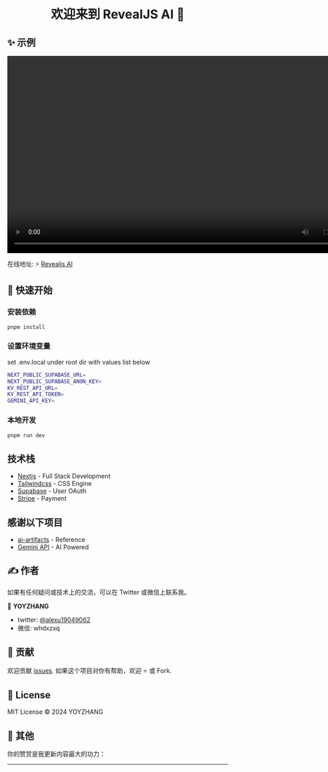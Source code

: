 <h1 align="center">欢迎来到 RevealJS AI 👋</h1>

## ✨ 示例
<video src="./public/demo.mp4" width="800" height="450"></video>

在线地址: ⚡️ [Revealjs AI](https://ppt.revealjs.online)


## 🚀 快速开始

### 安装依赖
```sh
pnpm install
```
### 设置环境变量
set .env.local under root dir with values list below
```sh
NEXT_PUBLIC_SUPABASE_URL=
NEXT_PUBLIC_SUPABASE_ANON_KEY=
KV_REST_API_URL=
KV_REST_API_TOKEN=
GEMINI_API_KEY=
```
### 本地开发
```sh
pnpm run dev
```

## 技术栈
- [Nextjs](https://nextjs.org/docs) - Full Stack Development
- [Tailwindcss](https://tailwindcss.com/) - CSS Engine
- [Supabase](https://supabase.com/) - User OAuth
- [Stripe](https://stripe.com/docs/development) - Payment

## 感谢以下项目
- [ai-artifacts](https://github.com/e2b-dev/ai-artifacts) - Reference
- [Gemini API](https://gemini.google.com/app) - AI Powered

## ✍️ 作者

如果有任何疑问或技术上的交流，可以在 Twitter 或微信上联系我。

👤 **YOYZHANG**

- twitter: [@alexu19049062](https://twitter.com/alexuzhang19049062)
- 微信: whdxzxq

## 🤝 贡献
欢迎贡献 [issues](https://github.com/YOYZHANG/ai-ppt/issues).
如果这个项目对你有帮助，欢迎 ⭐️ 或 Fork.


## 📝 License
MIT License © 2024 YOYZHANG

## 👀 其他
你的赞赏是我更新内容最大的功力：



---

